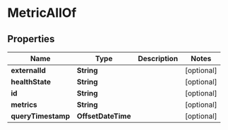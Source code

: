 

# MetricAllOf


## Properties

Name | Type | Description | Notes
------------ | ------------- | ------------- | -------------
**externalId** | **String** |  |  [optional]
**healthState** | **String** |  |  [optional]
**id** | **String** |  |  [optional]
**metrics** | **String** |  |  [optional]
**queryTimestamp** | **OffsetDateTime** |  |  [optional]



